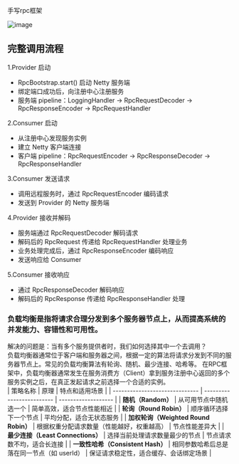 手写rpc框架


![image](https://github.com/user-attachments/assets/ace76d12-667a-41a9-be3d-40eb2162206e)

## 完整调用流程
1.Provider 启动  
- RpcBootstrap.start() 启动 Netty 服务端
- 绑定端口成功后，向注册中心注册服务
- 服务端 pipeline：LoggingHandler → RpcRequestDecoder → RpcResponseEncoder → RpcRequestHandler  

2.Consumer 启动  
- 从注册中心发现服务实例
- 建立 Netty 客户端连接
- 客户端 pipeline：RpcRequestEncoder → RpcResponseDecoder → RpcResponseHandler 

3.Consumer 发送请求  
- 调用远程服务时，通过 RpcRequestEncoder 编码请求
- 发送到 Provider 的 Netty 服务端

4.Provider 接收并解码  
- 服务端通过 RpcRequestDecoder 解码请求
- 解码后的 RpcRequest 传递给 RpcRequestHandler 处理业务
- 业务处理完成后，通过 RpcResponseEncoder 编码响应
- 发送响应给 Consumer

5.Consumer 接收响应  
- 通过 RpcResponseDecoder 解码响应
- 解码后的 RpcResponse 传递给 RpcResponseHandler 处理



### 负载均衡是指将请求合理分发到多个服务器节点上，从而提高系统的并发能力、容错性和可用性。  
解决的问题是：当有多个服务提供者时，我们如何选择其中一个去调用？  
负载均衡器通常位于客户端和服务器之间，根据一定的算法将请求分发到不同的服务器节点上。常见的负载均衡算法有轮询、随机、最少连接、哈希等。 
在RPC框架中，负载均衡器通常发生在服务消费方（Client）拿到服务注册中心返回的多个服务实例之后，在真正发起请求之前选择一个合适的实例。  
| 策略名称                           | 原理                        | 特点和适用场景             |
| ------------------------------ | ------------------------- | ------------------- |
| **随机（Random）**                 | 从可用节点中随机选一个               | 简单高效，适合节点性能相近       |
| **轮询（Round Robin）**            | 顺序循环选择下一个节点               | 平均分配，适合无状态服务        |
| **加权轮询（Weighted Round Robin）** | 根据权重分配请求数量（性能越好，权重越高）     | 节点性能差异大             |
| **最少连接（Least Connections）**    | 选择当前处理请求数量最少的节点           | 节点请求数不均，适合长连接       |
| **一致性哈希（Consistent Hash）**     | 相同参数哈希后总是落在同一节点（如 userId） | 保证请求稳定性，适合缓存、会话绑定场景 |


